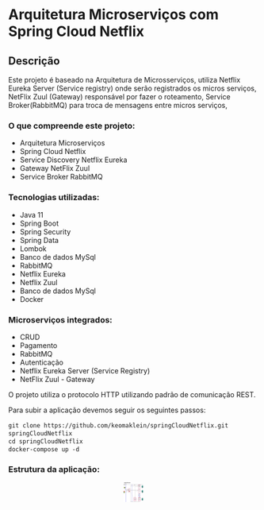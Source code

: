 # Arquitetura Microserviços com Spring Cloud Netflix

## Descrição

Este projeto é baseado na Arquitetura de Microsserviços, utiliza Netflix Eureka Server (Service registry) onde serão registrados os micros serviços, NetFlix Zuul (Gateway) responsável por fazer o roteamento, Service Broker(RabbitMQ) para troca de mensagens entre micros serviços,

### O que compreende este projeto:
- Arquitetura Microserviços
- Spring Cloud Netflix
- Service Discovery Netflix Eureka
- Gateway NetFlix Zuul
- Service Broker RabbitMQ
  
### Tecnologias utilizadas:
- Java 11
- Spring Boot
- Spring Security
- Spring Data
- Lombok
- Banco de dados MySql
- RabbitMQ
- Netflix Eureka
- Netflix Zuul
- Banco de dados MySql
- Docker

### Microserviços integrados:
- CRUD
- Pagamento
- RabbitMQ
- Autenticação
- Netflix Eureka Server (Service Registry)
- NetFlix Zuul - Gateway

O projeto utiliza o protocolo HTTP utilizando padrão de comunicação REST.

Para subir a aplicação devemos seguir os seguintes passos:
 ```console
git clone https://github.com/keomaklein/springCloudNetflix.git springCloudNetflix
cd springCloudNetflix
docker-compose up -d
 ```

 ### Estrutura da aplicação:
<p align="center">	
	<img title="Estrutura da aplicação" alt="Delphi" src="https://github.com/keomaklein/springCloudNetflix/blob/main/assets/estrutura.png" width="40" height="40" />
</p>
